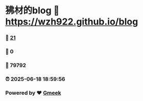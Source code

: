 # 狒材的blog :link: https://wzh922.github.io/blog 
### :page_facing_up: [21](https://wzh922.github.io/blog/tag.html) 
### :speech_balloon: 0 
### :hibiscus: 79792 
### :alarm_clock: 2025-06-18 18:59:56 
### Powered by :heart: [Gmeek](https://github.com/Meekdai/Gmeek)

